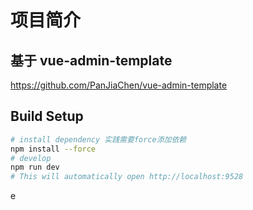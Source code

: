 # 项目简介

## 基于 vue-admin-template 
https://github.com/PanJiaChen/vue-admin-template

## Build Setup

```bash
# install dependency 实践需要force添加依赖
npm install --force
# develop
npm run dev
# This will automatically open http://localhost:9528
```

e